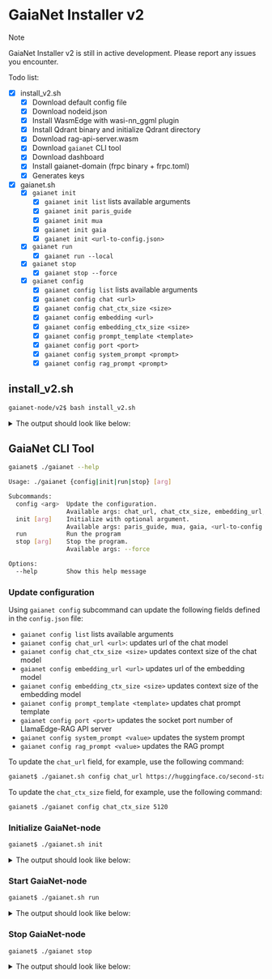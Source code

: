 # GaiaNet Installer v2

> [!NOTE]
> GaiaNet Installer v2 is still in active development. Please report any issues you encounter.

Todo list:

- [x] install_v2.sh
  - [x] Download default config file
  - [x] Download nodeid.json
  - [x] Install WasmEdge with wasi-nn_ggml plugin
  - [x] Install Qdrant binary and initialize Qdrant directory
  - [x] Download rag-api-server.wasm
  - [x] Download `gaianet` CLI tool
  - [x] Download dashboard
  - [x] Install gaianet-domain (frpc binary + frpc.toml)
  - [x] Generates keys

- [x] gaianet.sh
  - [x] `gaianet init`
    - [x] `gaianet init list` lists available arguments
    - [x] `gaianet init paris_guide`
    - [x] `gaianet init mua`
    - [x] `gaianet init gaia`
    - [x] `gaianet init <url-to-config.json>`
  - [x] `gaianet run`
    - [x] `gaianet run --local`
  - [x] `gaianet stop`
    - [x] `gaianet stop --force`
  - [x] `gaianet config`
    - [x] `gaianet config list` lists available arguments
    - [x] `gaianet config chat <url>`
    - [x] `gaianet config chat_ctx_size <size>`
    - [x] `gaianet config embedding <url>`
    - [x] `gaianet config embedding_ctx_size <size>`
    - [x] `gaianet config prompt_template <template>`
    - [x] `gaianet config port <port>`
    - [x] `gaianet config system_prompt <prompt>`
    - [x] `gaianet config rag_prompt <prompt>`

## install_v2.sh

```bash
gaianet-node/v2$ bash install_v2.sh
```

<details><summary> The output should look like below: </summary>

```console
[+] Downloading default config file ...

[+] Downloading nodeid.json ...

[+] Installing WasmEdge with wasi-nn_ggml plugin ...

Info: Detected Linux-x86_64

Info: WasmEdge Installation at /home/azureuser/.wasmedge

Info: Fetching WasmEdge-0.13.5

/tmp/wasmedge.2884467 ~/gaianet
######################################################################## 100.0%
~/gaianet
Info: Fetching WasmEdge-GGML-Plugin

Info: Detected CUDA version:

/tmp/wasmedge.2884467 ~/gaianet
######################################################################## 100.0%
~/gaianet
Installation of wasmedge-0.13.5 successful
WasmEdge binaries accessible

    The WasmEdge Runtime wasmedge version 0.13.5 is installed in /home/azureuser/.wasmedge/bin/wasmedge.


[+] Installing Qdrant binary...
    * Download Qdrant binary
################################################################################################## 100.0%

    * Initialize Qdrant directory

[+] Downloading the rag-api-server.wasm ...
################################################################################################## 100.0%

[+] Downloading dashboard ...
################################################################################################## 100.0%
```

</details>

## GaiaNet CLI Tool

```bash
gaianet$ ./gaianet --help

Usage: ./gaianet {config|init|run|stop} [arg]

Subcommands:
  config <arg>  Update the configuration.
                Available args: chat_url, chat_ctx_size, embedding_url, embedding_ctx_size, system_prompt
  init [arg]    Initialize with optional argument.
                Available args: paris_guide, mua, gaia, <url-to-config.json>
  run           Run the program
  stop [arg]    Stop the program.
                Available args: --force

Options:
  --help        Show this help message
```

### Update configuration

Using `gaianet config` subcommand can update the following fields defined in the `config.json` file:

- `gaianet config list` lists available arguments
- `gaianet config chat_url <url>`: updates url of the chat model
- `gaianet config chat_ctx_size <size>` updates context size of the chat model
- `gaianet config embedding_url <url>` updates url of the embedding model
- `gaianet config embedding_ctx_size <size>` updates context size of the embedding model
- `gaianet config prompt_template <template>` updates chat prompt template
- `gaianet config port <port>` updates the socket port number of LlamaEdge-RAG API server
- `gaianet config system_prompt <value>` updates the system prompt
- `gaianet config rag_prompt <value>` updates the RAG prompt

To update the `chat_url` field, for example, use the following command:

```bash
gaianet$ ./gaianet.sh config chat_url https://huggingface.co/second-state/Llama-2-13B-Chat-GGUF/resolve/main/Llama-2-13b-chat-hf-Q5_K_M.gguf
```

To update the `chat_ctx_size` field, for example, use the following command:

```bash
gaianet$ ./gaianet config chat_ctx_size 5120
```

### Initialize GaiaNet-node

```bash
gaianet$ ./gaianet.sh init
```

<details><summary> The output should look like below: </summary>

```bash
[+] Downloading Llama-2-7b-chat-hf-Q5_K_M.gguf ...
############################################################################################################################## 100.0%############################################################################################################################## 100.0%

[+] Downloading all-MiniLM-L6-v2-ggml-model-f16.gguf ...

############################################################################################################################## 100.0%############################################################################################################################## 100.0%

[+] Creating 'default' collection in the Qdrant instance ...

    * Start a Qdrant instance ...

    * Remove the existed 'default' Qdrant collection ...

    * Download Qdrant collection snapshot ...
############################################################################################################################## 100.0%############################################################################################################################## 100.0%

    * Import the Qdrant collection snapshot ...

    * Recovery is done successfully
```

</details>

### Start GaiaNet-node

```bash
gaianet$ ./gaianet.sh run
```

<details><summary> The output should look like below: </summary>

```bash
[+] Starting Qdrant instance ...

    Qdrant instance started with pid: 39762

[+] Starting LlamaEdge API Server ...

    Run the following command to start the LlamaEdge API Server:

wasmedge --dir .:./dashboard --nn-preload default:GGML:AUTO:Llama-2-7b-chat-hf-Q5_K_M.gguf --nn-preload embedding:GGML:AUTO:all-MiniLM-L6-v2-ggml-model-f16.gguf rag-api-server.wasm --model-name Llama-2-7b-chat-hf-Q5_K_M,all-MiniLM-L6-v2-ggml-model-f16 --ctx-size 4096,384 --prompt-template llama-2-chat --qdrant-collection-name default --web-ui ./ --socket-addr 0.0.0.0:8080 --log-prompts --log-stat --rag-prompt "Use the following pieces of context to answer the user's question.\nIf you don't know the answer, just say that you don't know, don't try to make up an answer.\n----------------\n"


    LlamaEdge API Server started with pid: 39796
```

</details>

### Stop GaiaNet-node

```bash
gaianet$ ./gaianet stop
```

<details><summary> The output should look like below: </summary>

```bash
[+] Stopping Qdrant instance ...
[+] Stopping API server ...
```

To force stop the GaiaNet-node, use the following command:

```bash
gaianet$ ./gaianet stop --force
```

</details>
